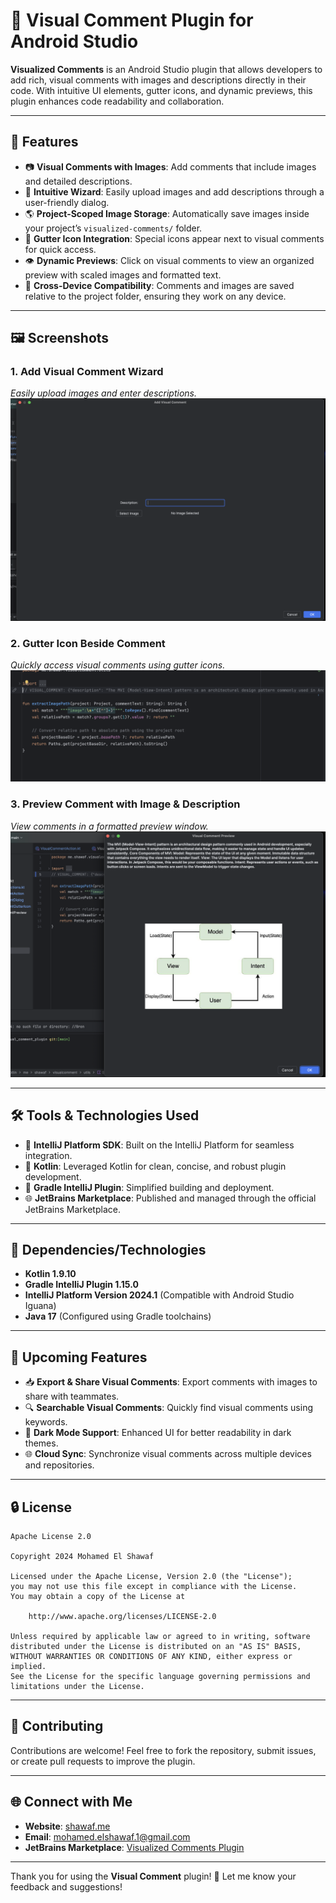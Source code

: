 # 🌟 Visual Comment Plugin for Android Studio

**Visualized Comments** is an Android Studio plugin that allows developers to add rich, visual comments with images and descriptions directly in their code. With intuitive UI elements, gutter icons, and dynamic previews, this plugin enhances code readability and collaboration.

---

## 📅 **Features**

- 📷 **Visual Comments with Images**: Add comments that include images and detailed descriptions.
- 🔧 **Intuitive Wizard**: Easily upload images and add descriptions through a user-friendly dialog.
- 🌎 **Project-Scoped Image Storage**: Automatically save images inside your project’s `visualized-comments/` folder.
- 📌 **Gutter Icon Integration**: Special icons appear next to visual comments for quick access.
- 👁️ **Dynamic Previews**: Click on visual comments to view an organized preview with scaled images and formatted text.
- 🔄 **Cross-Device Compatibility**: Comments and images are saved relative to the project folder, ensuring they work on any device.

---

## 🖼️ **Screenshots**

### 1. **Add Visual Comment Wizard**  
*Easily upload images and enter descriptions.*  
![Add Visual Comment](screenshots/add_comment.png)

### 2. **Gutter Icon Beside Comment**  
*Quickly access visual comments using gutter icons.*  
![Gutter Icon](screenshots/gutter_icon.png)

### 3. **Preview Comment with Image & Description**  
*View comments in a formatted preview window.*  
![Visual Comment Preview](screenshots/preview.png)

---

## 🛠️ **Tools & Technologies Used**

- 🚀 **IntelliJ Platform SDK**: Built on the IntelliJ Platform for seamless integration.
- 📄 **Kotlin**: Leveraged Kotlin for clean, concise, and robust plugin development.
- 📝 **Gradle IntelliJ Plugin**: Simplified building and deployment.
- 🌐 **JetBrains Marketplace**: Published and managed through the official JetBrains Marketplace.

---

## 📅 **Dependencies/Technologies**

- **Kotlin 1.9.10**
- **Gradle IntelliJ Plugin 1.15.0**
- **IntelliJ Platform Version 2024.1** (Compatible with Android Studio Iguana)
- **Java 17** (Configured using Gradle toolchains)

---

## 🔄 **Upcoming Features**

- 📥 **Export & Share Visual Comments**: Export comments with images to share with teammates.
- 🔍 **Searchable Visual Comments**: Quickly find visual comments using keywords.
- 🔄 **Dark Mode Support**: Enhanced UI for better readability in dark themes.
- 🌐 **Cloud Sync**: Synchronize visual comments across multiple devices and repositories.

---

## 🔒 **License**

```text
Apache License 2.0

Copyright 2024 Mohamed El Shawaf

Licensed under the Apache License, Version 2.0 (the "License");
you may not use this file except in compliance with the License.
You may obtain a copy of the License at

    http://www.apache.org/licenses/LICENSE-2.0

Unless required by applicable law or agreed to in writing, software
distributed under the License is distributed on an "AS IS" BASIS,
WITHOUT WARRANTIES OR CONDITIONS OF ANY KIND, either express or implied.
See the License for the specific language governing permissions and
limitations under the License.
```

---

## 📢 **Contributing**

Contributions are welcome! Feel free to fork the repository, submit issues, or create pull requests to improve the plugin.

---

## 🌐 **Connect with Me**

- **Website**: [shawaf.me](https://shawaf.me)
- **Email**: [mohamed.elshawaf.1@gmail.com](mailto:mohamed.elshawaf.1@gmail.com)
- **JetBrains Marketplace**: [Visualized Comments Plugin](https://plugins.jetbrains.com/plugin/26499-visual-comment)

---

Thank you for using the **Visual Comment** plugin! 🚀 Let me know your feedback and suggestions!

